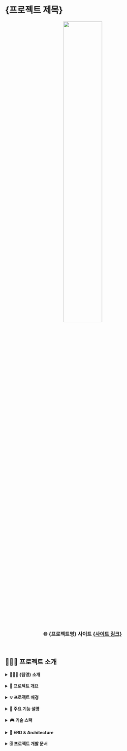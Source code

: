 # {프로젝트 제목}
<div align="center">
    <img  style="width: 50%" src="https://placehold.co/600x400">
</div>
<div align=center>
	<h3> 🌐 {프로젝트명} 사이트 <a href="{사이트링크}">{사이트 링크}</a> </h3>
</div>

<br>

## 👨🏻‍🏫 프로젝트 소개
<details>
<summary><b> 👩🏻‍💻 {팀명} 소개</b></summary>
<br>

|<img src="https://placehold.co/600x400" width="150" height="150"/>|<img src="https://placehold.co/600x400" width="150" height="150"/>|<img src="https://placehold.co/600x400" width="150" height="150"/>|<img src="https://placehold.co/600x400" width="150" height="150"/>|<img src="https://placehold.co/600x400" width="150" height="150"/>|
|:-:|:-:|:-:|:-:|:-:|
|<a href="{github}">👑팀장</a>|<a href="{github}">팀원1</a>|<a href="{github}">팀원2</a>|<a href="{github}">팀원3</a>|<a href="{github}">팀원4</a>|

</details>

<br>

<details>
<summary><b> 📌 프로젝트 개요</b></summary>
<br>

- 

</details>

<br>

<details>
<summary><b> 💡 프로젝트 배경</b></summary>
<br>

- 

</details>

<br>

<details>
<summary><b> 🚀 주요 기능 설명</b></summary>
<br>

- 

</details>

<br>

<details>
<summary><b> 🎮 기술 스택 </b></summary>
<br>

| *CATEGORY* |**SKILLS**| 
|-------------|---------|
|**Language**| ![HTML5](https://img.shields.io/badge/html-E34F26?style=for-the-badge&logo=html5&logoColor=white) ![CSS](https://img.shields.io/badge/css-1572B6?style=for-the-badge&logo=css3&logoColor=white) ![JavaScript](https://img.shields.io/badge/javascript-F7DF1E?style=for-the-badge&logo=javascript&logoColor=white) ![JAVA](https://img.shields.io/badge/java-6DB33F?style=for-the-badge&logo=spring&logoColor=white) ![Python](https://img.shields.io/badge/python-3776AB?style=for-the-badge&logo=python&logoColor=white) |
|**Frontend**|  ![Vue.js](https://img.shields.io/badge/vue.js-4FC08D.svg?&style=for-the-badge&logo=vuedotjs&logoColor=white) ![React](https://img.shields.io/badge/react.js-61DAFB?style=for-the-badge&logo=react&logoColor=white) |
|**Frontend**| ![Spring Boot](https://img.shields.io/badge/springboot-6DB33F?style=for-the-badge&logo=springboot&logoColor=white) ![express](https://img.shields.io/badge/express-000000?style=for-the-badge&logo=express&logoColor=white)  |
| **Database**| ![MariaDB](https://img.shields.io/badge/mariadb-003545?style=for-the-badge&logo=mariadb&logoColor=white) ![MongoDB](https://img.shields.io/badge/mongodb-47A248?style=for-the-badge&logo=mongodb&logoColor=white)  ![Amazon S3](https://img.shields.io/badge/redis-FF4438?style=for-the-badge&logo=redis&logoColor=white) ![Amazon S3](https://img.shields.io/badge/amazon%20s3-569A31?style=for-the-badge&logo=amazons3&logoColor=white)|
| **Test**| ![junit5](https://img.shields.io/badge/junit5-25A162?style=for-the-badge&logo=junit5&logoColor=white) ![postman](https://img.shields.io/badge/postman-FF6C37?style=for-the-badge&logo=postman&logoColor=white) ![apachejmeter](https://img.shields.io/badge/jmeter-D22128.svg?style=for-the-badge&logo=apachejmeter&logoColor=white) |
| **Build**| ![Gradle](https://img.shields.io/badge/gradle-02303A?style=for-the-badge&logo=gradle&logoColor=white) ![npm](https://img.shields.io/badge/npm-D24939?style=for-the-badge&logo=npm&logoColor=white) |
| **CI/CD**|![Docker](https://img.shields.io/badge/docker-2496ED?style=for-the-badge&logo=docker&logoColor=white) ![GitHub Actions](https://img.shields.io/badge/githubactions-2088FF?style=for-the-badge&logo=githubactions&logoColor=white) ![Jenkins](https://img.shields.io/badge/jenkins-D24939?style=for-the-badge&logo=jenkins&logoColor=white) ![k8s](https://img.shields.io/badge/kubernetes-326CE5?style=for-the-badge&logo=kubernetes&logoColor=white) ![AWS](https://img.shields.io/badge/amazonec2-FF9900.svg?style=for-the-badge&logo=amazonec2&logoColor=white)|
| **Monitoring & Infra**| ![Nginx](https://img.shields.io/badge/nginx-009639?style=for-the-badge&logo=nginx&logoColor=white) ![ubuntu](https://img.shields.io/badge/ubuntu-E95420?style=for-the-badge&logo=ubuntu&logoColor=white) ![prometheus](https://img.shields.io/badge/prometheus-E6522C.svg?style=for-the-badge&logo=prometheus&logoColor=white) ![grafana](https://img.shields.io/badge/grafana-F46800.svg?style=for-the-badge&logo=grafana&logoColor=white) |
| **Collabo & Tools**| ![GitHub](https://img.shields.io/badge/Github-181717?style=for-the-badge&logo=github&logoColor=white) ![Git](https://img.shields.io/badge/Git-F05032?style=for-the-badge&logo=git&logoColor=white) ![Discord](https://img.shields.io/badge/Discord-%235865F2.svg?style=for-the-badge&logo=discord&logoColor=white) ![vsc](https://img.shields.io/badge/VisualStudioCode-2F80ED.svg?&style=for-the-badge&logo=VisualStudioCode&logoColor=white) ![intellijidea](https://img.shields.io/badge/intellijidea-000000.svg?&style=for-the-badge&logo=intellijidea&logoColor=white) |
|**MSA**| ![apachekafka](https://img.shields.io/badge/apachekafka-231F20?style=for-the-badge&logo=apachekafka&logoColor=white) ![SpringCloud](https://img.shields.io/badge/SpringCloud-6DB33F?style=for-the-badge&logo=spring&logoColor=white) ![axon](https://img.shields.io/badge/axonframework-FF9900?style=for-the-badge&logo=axonframework&logoColor=white) |
|**BlockChain**| ![HyperLedgerFabric](https://img.shields.io/badge/HyperLedgerFabric-2496ED?style=for-the-badge&logo=HyperLedgerFabric&logoColor=white) |
|**Contact**| ![Tistory](https://img.shields.io/badge/tistory-000000?style=for-the-badge&logo=Tistory&logoColor=white) ![Gmail](https://img.shields.io/badge/okqkrwhdtjd@gmail.com-D14836?style=for-the-badge&logo=gmail&logoColor=white) ![NAVER](https://img.shields.io/badge/okqkrwhdtjd@naver.com-03C75A?style=for-the-badge&logo=naver&logoColor=white) 

</details>

<br>

<details>
<summary><b> 🎡 ERD & Architecture </b></summary>
<br>
<div align="center">
    <img  style="width: 50%" src="https://placehold.co/600x400">
    <img  style="width: 50%" src="https://placehold.co/600x400">
</div>
</details>

<br>

<details>
<summary><b> 🗄️ 프로젝트 개발 문서 </b></summary>
<br>

| **프로젝트 개발 산출물**|**링크**|
|--------|--------|
| ➰ 요구사항 정의서| [요구사항 정의서](wiki링크)|
| 📃 백엔드 API 명세서|[백엔드 API 명세서](wiki링크)|
| 🌱 프론트엔드 화면설계서|[프론트엔드 화면설계서](wiki링크)|
| 🎥 프로젝트 시연 영상|[프론트엔드 시연 영상](wiki링크)|
| 🔎 기능 및 성능 개선|[기능 및 성능 개선](wiki링크)|

</details>

<br>

